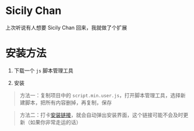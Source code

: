# Sicily Chan

上次听说有人想要 Sicily Chan 回来，我就做了个扩展

# 安装方法

1. 下载一个 `js` 脚本管理工具

2. 安装

> 方法一：复制项目中的 `script.min.user.js`，打开脚本管理工具，选择新建脚本，把所有内容删掉，再复制，保存

> 方法二：打卡[安装链接](https://what-is-name-of-me.github.io/Sicily-Chan/script.min.user.js)，就会自动弹出安装界面，这个链接可能不会及时更新（如果你非常走运的话）
